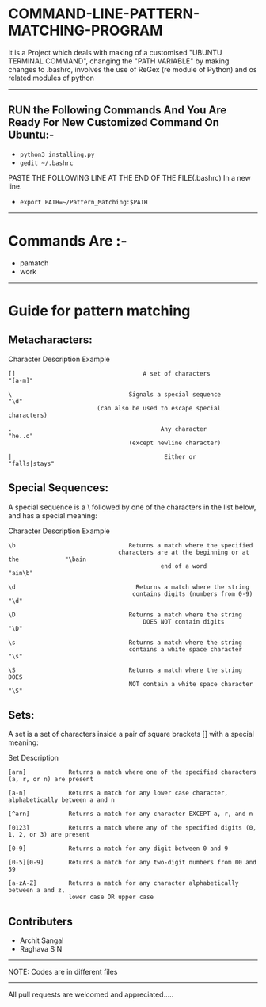 # COMMAND-LINE-PATTERN-MATCHING-PROGRAM

It is a Project which deals with making of a customised "UBUNTU TERMINAL COMMAND", changing the "PATH VARIABLE" by making changes to .bashrc, involves the use of ReGex (re module of Python) and os related modules of python
*****************************************************************************************************************************

## RUN the Following Commands And You Are Ready For New Customized Command On Ubuntu:-

- `python3 installing.py`
- `gedit ~/.bashrc`

PASTE THE FOLLOWING LINE AT THE END OF THE FILE(.bashrc) In a new line.
- `export PATH=~/Pattern_Matching:$PATH`

*****************************************************************************************************************************

# Commands Are :-
- pamatch
- work

*****************************************************************************************************************************
# Guide for pattern matching



## Metacharacters:

Character                                     Description                                   Example

    []                                    A set of characters                               "[a-m]"

    \                                 Signals a special sequence                             "\d"
                             (can also be used to escape special characters)

    .                                          Any character                                 "he..o"
                                      (except newline character)    

    |                                           Either or                                  "falls|stays" 


## Special Sequences:

A special sequence is a \ followed by one of the characters in the list below, and has a special meaning:

Character                                     Description                                 Example

    \b                                Returns a match where the specified 
                                   characters are at the beginning or at the       	     "\bain
                                               end of a word                             "ain\b"

    \d                                  Returns a match where the string 
                                       contains digits (numbers from 0-9)	              "\d"

    \D                                Returns a match where the string 
                                          DOES NOT contain digits                         "\D"

    \s                                Returns a match where the string
                                      contains a white space character                    "\s"

    \S                                Returns a match where the string DOES
                                      NOT contain a white space character 		      "\S"


## Sets:

A set is a set of characters inside a pair of square brackets [] with a special meaning:

Set                                                  Description

    [arn]            Returns a match where one of the specified characters (a, r, or n) are present

    [a-n]            Returns a match for any lower case character, alphabetically between a and n

    [^arn]           Returns a match for any character EXCEPT a, r, and n

    [0123]           Returns a match where any of the specified digits (0, 1, 2, or 3) are present

    [0-9]            Returns a match for any digit between 0 and 9

    [0-5][0-9]       Returns a match for any two-digit numbers from 00 and 59 

    [a-zA-Z]         Returns a match for any character alphabetically between a and z,
                     lower case OR upper case


## Contributers

- Archit Sangal
- Raghava S N

*****************************************************************************************************************************
NOTE: Codes are in different files

*****************************************************************************************************************************
All pull requests are welcomed and appreciated.....
